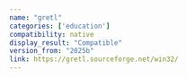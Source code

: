 ```yaml
---
name: "gretl"
categories: ['education']
compatibility: native
display_result: "Compatible"
version_from: "2025b"
link: https://gretl.sourceforge.net/win32/
---
```

